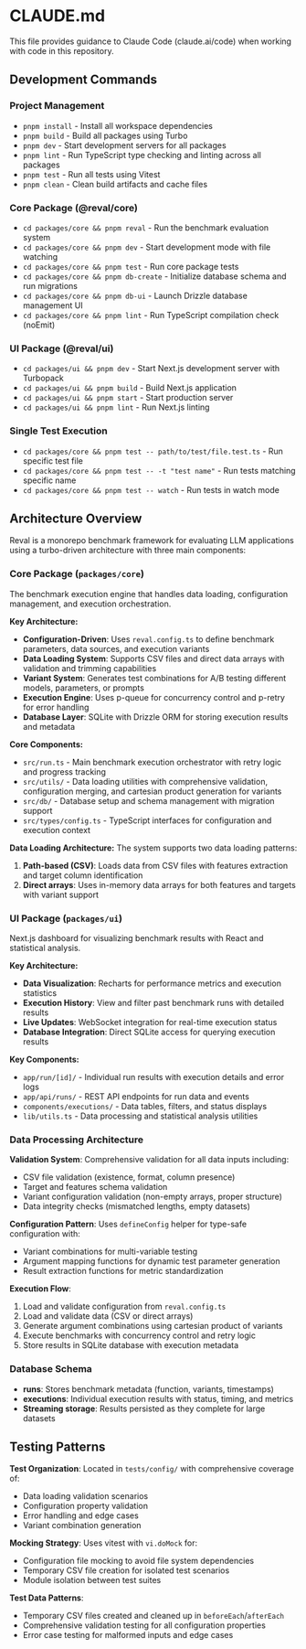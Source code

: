# CLAUDE.md

This file provides guidance to Claude Code (claude.ai/code) when working with code in this repository.

## Development Commands

### Project Management
- `pnpm install` - Install all workspace dependencies
- `pnpm build` - Build all packages using Turbo
- `pnpm dev` - Start development servers for all packages
- `pnpm lint` - Run TypeScript type checking and linting across all packages
- `pnpm test` - Run all tests using Vitest
- `pnpm clean` - Clean build artifacts and cache files

### Core Package (@reval/core)
- `cd packages/core && pnpm reval` - Run the benchmark evaluation system
- `cd packages/core && pnpm dev` - Start development mode with file watching
- `cd packages/core && pnpm test` - Run core package tests
- `cd packages/core && pnpm db-create` - Initialize database schema and run migrations
- `cd packages/core && pnpm db-ui` - Launch Drizzle database management UI
- `cd packages/core && pnpm lint` - Run TypeScript compilation check (noEmit)

### UI Package (@reval/ui)
- `cd packages/ui && pnpm dev` - Start Next.js development server with Turbopack
- `cd packages/ui && pnpm build` - Build Next.js application
- `cd packages/ui && pnpm start` - Start production server
- `cd packages/ui && pnpm lint` - Run Next.js linting

### Single Test Execution
- `cd packages/core && pnpm test -- path/to/test/file.test.ts` - Run specific test file
- `cd packages/core && pnpm test -- -t "test name"` - Run tests matching specific name
- `cd packages/core && pnpm test -- watch` - Run tests in watch mode

## Architecture Overview

Reval is a monorepo benchmark framework for evaluating LLM applications using a turbo-driven architecture with three main components:

### Core Package (`packages/core`)
The benchmark execution engine that handles data loading, configuration management, and execution orchestration.

**Key Architecture:**
- **Configuration-Driven**: Uses `reval.config.ts` to define benchmark parameters, data sources, and execution variants
- **Data Loading System**: Supports CSV files and direct data arrays with validation and trimming capabilities
- **Variant System**: Generates test combinations for A/B testing different models, parameters, or prompts
- **Execution Engine**: Uses p-queue for concurrency control and p-retry for error handling
- **Database Layer**: SQLite with Drizzle ORM for storing execution results and metadata

**Core Components:**
- `src/run.ts` - Main benchmark execution orchestrator with retry logic and progress tracking
- `src/utils/` - Data loading utilities with comprehensive validation, configuration merging, and cartesian product generation for variants
- `src/db/` - Database setup and schema management with migration support
- `src/types/config.ts` - TypeScript interfaces for configuration and execution context

**Data Loading Architecture:**
The system supports two data loading patterns:
1. **Path-based (CSV)**: Loads data from CSV files with features extraction and target column identification
2. **Direct arrays**: Uses in-memory data arrays for both features and targets with variant support

### UI Package (`packages/ui`)
Next.js dashboard for visualizing benchmark results with React and statistical analysis.

**Key Architecture:**
- **Data Visualization**: Recharts for performance metrics and execution statistics
- **Execution History**: View and filter past benchmark runs with detailed results
- **Live Updates**: WebSocket integration for real-time execution status
- **Database Integration**: Direct SQLite access for querying execution results

**Key Components:**
- `app/run/[id]/` - Individual run results with execution details and error logs
- `app/api/runs/` - REST API endpoints for run data and events
- `components/executions/` - Data tables, filters, and status displays
- `lib/utils.ts` - Data processing and statistical analysis utilities

### Data Processing Architecture
**Validation System**: Comprehensive validation for all data inputs including:
- CSV file validation (existence, format, column presence)
- Target and features schema validation
- Variant configuration validation (non-empty arrays, proper structure)
- Data integrity checks (mismatched lengths, empty datasets)

**Configuration Pattern**: Uses `defineConfig` helper for type-safe configuration with:
- Variant combinations for multi-variable testing
- Argument mapping functions for dynamic test parameter generation
- Result extraction functions for metric standardization

**Execution Flow**:
1. Load and validate configuration from `reval.config.ts`
2. Load and validate data (CSV or direct arrays)
3. Generate argument combinations using cartesian product of variants
4. Execute benchmarks with concurrency control and retry logic
5. Store results in SQLite database with execution metadata

### Database Schema
- **runs**: Stores benchmark metadata (function, variants, timestamps)
- **executions**: Individual execution results with status, timing, and metrics
- **Streaming storage**: Results persisted as they complete for large datasets

## Testing Patterns

**Test Organization**: Located in `tests/config/` with comprehensive coverage of:
- Data loading validation scenarios
- Configuration property validation
- Error handling and edge cases
- Variant combination generation

**Mocking Strategy**: Uses vitest with `vi.doMock` for:
- Configuration file mocking to avoid file system dependencies
- Temporary CSV file creation for isolated test scenarios
- Module isolation between test suites

**Test Data Patterns**:
- Temporary CSV files created and cleaned up in `beforeEach`/`afterEach`
- Comprehensive validation testing for all configuration properties
- Error case testing for malformed inputs and edge cases